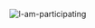 ![I-am-participating](https://user-images.githubusercontent.com/16496982/199712127-6b693d36-6a48-437e-8338-a412b1a6215a.png)
